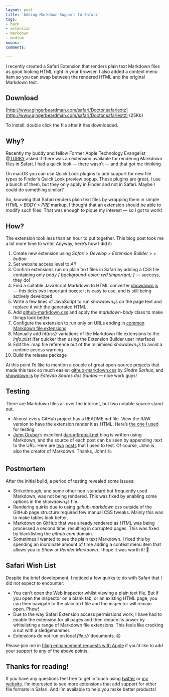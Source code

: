 ```yaml
---
layout: post
title: 'Adding Markdown Support to Safari'
tags:
- hack
- extension
- markdown
- medium
nouns:
comments: 

---
```


I recently created a Safari Extension that renders plain text Markdown files as good looking HTML right in your browser. I also added a context menu item so you can swap between the rendered HTML and the original Markdown text.

Download
--------

[http://www.gingerbeardman.com/safari/Doctor.safariextz](http://www.gingerbeardman.com/safari/Doctor.safariextz) (25Kb)

To install: double click the file after it has downloaded.

Why?
----

Recently my buddy and fellow Former Apple Technology Evangelist @[TDRBY](https://medium.com/u/35a6b2e3855b?source=post_page-----c19f3d74f728--------------------------------) asked if there was an extension available for rendering Markdown files in Safari. I had a quick look — there wasn’t — and that got me thinking.

On macOS you can use Quick Look plugins to add support for new file types to Finder’s Quick Look preview popup. These plugins are great, I use a bunch of them, but they only apply in Finder and not in Safari. Maybe I could do something similar?

So, knowing that Safari renders plain text files by wrapping them in simple _HTML_ > _BODY_ > _PRE_ markup, I thought that an extension should be able to modify such files. That was enough to pique my interest — so I got to work!

How?
----

The extension took less than an hour to put together. This blog post took me a lot more time to write! Anyway, here’s how I did it:

1.  Create new extension using _Safari_ > _Develop_ > _Extension Builder_ > _\+ button_
2.  Set website access level to _All_
3.  Confirm extensions run on plain text files in Safari by adding a CSS file containing only _body { background-color: red !important; }_ — success, they do!
4.  Find a suitable JavaScript Markdown to HTML converter [showdown.js](https://github.com/showdownjs/showdown) — this ticks two important boxes: it is easy to use, and is still being actively developed
5.  Write a few lines of JavaScript to run _showdown.js_ on the page text and replace it with the generated HTML
6.  Add [github-markdown.css](https://github.com/sindresorhus/github-markdown-css) and apply the _markdown-body_ class to make things look better
7.  Configure the extension to run only on URLs ending in [common Markdown file extensions](http://superuser.com/a/285878)
8.  Manually add _https://_ variations of the Markdown file extensions to the _Info.plist_ (far quicker than using the Extension Builder user interface)
9.  Edit the .map file reference out of the minimised _showdown.js_ to avoid a runtime access warning
10.  Build the release package

At this point I’d like to mention a couple of great open-source projects that made this task so much easier: [github-markdown.css](https://github.com/sindresorhus/github-markdown-css) by _Sindre Sorhus_, and [showdown.js](https://github.com/showdownjs/showdown) by _Estevão Soares dos Santos_ — nice work guys!

Testing
-------

There are Markdown files all over the internet, but two notable source stand out.

*   Almost every GitHub project has a README.md file. View the RAW version to have the extension render it as HTML. Here’s [the one I used](https://raw.githubusercontent.com/primer/primer-markdown/master/README.md) for testing.
*   [John Gruber](https://medium.com/u/182e1a455da3?source=post_page-----c19f3d74f728--------------------------------)’s excellent [daringfireball.net](http://daringfireball.net) blog is written using Markdown, and the source of each post can be seen by appending .text to the URL. Here are [two](http://daringfireball.net/linked/2016/11/15/designed-by-apple-in-california.text) [posts](http://daringfireball.net/2016/11/new_touch_bar_equipped_macbook_pros.text) that I used to test. Of course, John is also the creator of Markdown. Thanks, John! 👍

Postmortem
----------

After the initial build, a period of testing revealed some issues:

*   Strikethrough, and some other non-standard but frequently used Markdown, was not being rendered. This was fixed by enabling some options in the _showdown.js_ file.
*   Rendering quirks due to using _github-markdown.css_ outside of the GitHub page structure required few manual CSS tweaks. Mainly this was to make tables look better.
*   Markdown on GitHub that was already rendered as HTML was being processed a second time, resulting in corrupted pages. This was fixed by blacklisting the _github.com_ domain.
*   Sometimes I wanted to see the plain text Markdown. I fixed this by spending an inordinate amount of time adding a context menu item that allows you to _Show_ or _Render Markdown_. I hope it was worth it! 😬

Safari Wish List
----------------

Despite the brief development, I noticed a few quirks to do with Safari that I did not expect to encounter:

*   You can’t open the Web Inspector whilst viewing a plain text file. But if you open the inspector on a blank tab, or an existing HTML page, you can then navigate to the plain text file and the inspector will remain open. Phew!
*   Due to the way Safari Extension access permissions work, I have had to enable the extension for all pages and then reduce its power by whitelisting a range of Markdown file extensions. This feels like cracking a nut with a sledgehammer.
*   Extensions do not run on local _file:///_ documents. 😩

Please join me in [filing enhancement requests with Apple](http://bugreport.apple.com) if you’d like to add your support to any of the above points.

Thanks for reading!
-------------------

If you have any questions feel free to get in touch using [twitter](http://twitter.com/gingerbeardman) or [my website](http://www.gingerbeardman.com). I’m interested to see more extensions that add support for other file formats in Safari. And I’m available to help you make better products!